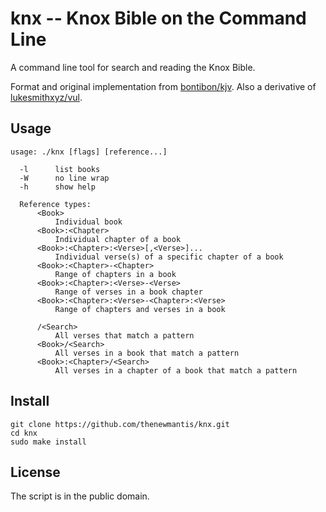 # knx -- Knox Bible on the Command Line

A command line tool for search and reading the Knox Bible.

Format and original implementation from [bontibon/kjv](https://github.com/bontibon/kjv). Also a derivative of [lukesmithxyz/vul](https://github.com/LukeSmithxyz/vul).

## Usage

    usage: ./knx [flags] [reference...]

      -l      list books
      -W      no line wrap
      -h      show help

      Reference types:
          <Book>
              Individual book
          <Book>:<Chapter>
              Individual chapter of a book
          <Book>:<Chapter>:<Verse>[,<Verse>]...
              Individual verse(s) of a specific chapter of a book
          <Book>:<Chapter>-<Chapter>
              Range of chapters in a book
          <Book>:<Chapter>:<Verse>-<Verse>
              Range of verses in a book chapter
          <Book>:<Chapter>:<Verse>-<Chapter>:<Verse>
              Range of chapters and verses in a book

          /<Search>
              All verses that match a pattern
          <Book>/<Search>
              All verses in a book that match a pattern
          <Book>:<Chapter>/<Search>
              All verses in a chapter of a book that match a pattern

## Install

```
git clone https://github.com/thenewmantis/knx.git
cd knx
sudo make install
```

## License

The script is in the public domain.
